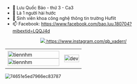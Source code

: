 - 👋 Lưu Quốc Bảo - thứ 3 - Ca3
- 👀 Là 1 người hài hước
- 🌱 Sinh viên khoa công nghệ thông tin trường Huflit
- 📫 Facebook: https://www.facebook.com/bao.luu.180704?mibextid=LQQJ4d
<p align="center">
  <a href="https://www.facebook.com/bao.luu.180704?mibextid=LQQJ4d" alt="Facebook">
    <img src="https://img.icons8.com/fluent/48/000000/facebook-new.png" target="_blank" />
  </a> 
  <a href="https://instagram.com/simplified_learner" target="blank">
    https://www.instagram.com/qb_vaderr/
  </a>
</p>



<table style="width:100%;">
  <tr>
     <td>
      <img src="https://github-readme-stats.vercel.app/api/top-langs/?username=tiennhm&bg_color=FFFFFF00&text_color=179fa3&layout=compact&hide=CSS&langs_count=10&custom_title=Top%20ngôn%20ngữ%20được%20dùng" alt="tiennhm" width="100%"/>
      <img src="https://github-readme-stats.vercel.app/api?username=tiennhm&bg_color=FFFFFF00&text_color=179fa3&show_icons=true&count_private=true&include_all_commits=true&custom_title=Hoạt%20động%20trên%20Github" alt="tiennhm" width="100%"/>
    </td>
    <td>
      <p align="center"> 
        <img src="https://media0.giphy.com/media/v1.Y2lkPTc5MGI3NjExNjQ4MjMzM2NqbnduZ2Rpemx5dzE1NjZlZW16eGdremFxdjNlbWV4bCZlcD12MV9pbnRlcm5hbF9naWZfYnlfaWQmY3Q9Zw/CuuSHzuc0O166MRfjt/giphy.webp" alt="dev" width="100%"/>
      </p>
    </td>
  </tr>
</table>
 


![74651e5ed7966ec83787](https://github.com/user-attachments/assets/75b2910a-111f-4959-b79a-9c42abf2a40d)
